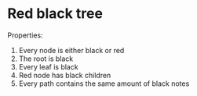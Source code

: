 # Red black tree
Properties:   
1. Every node is either black or red
2. The root is black
3. Every leaf is black
4. Red node has black children
5. Every path contains the same amount of black notes
